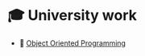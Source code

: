 # 🎓 University work
- 🌌 [Object Oriented Programming](https://github.com/raul-dunca/object-oriented-programming)
